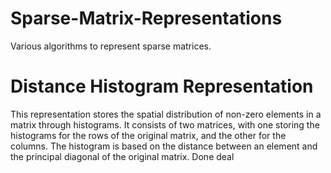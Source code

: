 # Sparse-Matrix-Representations
Various algorithms to represent sparse matrices.

# Distance Histogram Representation
This representation stores the spatial distribution of non-zero elements in a matrix through histograms. It consists of two matrices, with one storing the histograms for the rows of the original matrix, and the other for the columns. The histogram is based on the distance between an element and the principal diagonal of the original matrix. Done deal

